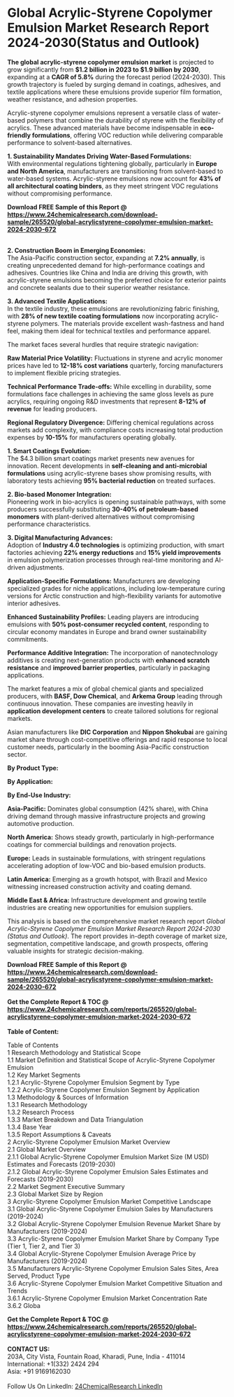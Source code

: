 <h1>Global Acrylic-Styrene Copolymer Emulsion Market Research Report 2024-2030(Status and Outlook)</h1><p><strong>The global acrylic-styrene copolymer emulsion market</strong> is projected to grow significantly from <strong>$1.2 billion in 2023 to $1.9 billion by 2030</strong>, expanding at a <strong>CAGR of 5.8%</strong> during the forecast period (2024-2030). This growth trajectory is fueled by surging demand in coatings, adhesives, and textile applications where these emulsions provide superior film formation, weather resistance, and adhesion properties.</p><p>Acrylic-styrene copolymer emulsions represent a versatile class of water-based polymers that combine the durability of styrene with the flexibility of acrylics. These advanced materials have become indispensable in <strong>eco-friendly formulations</strong>, offering VOC reduction while delivering comparable performance to solvent-based alternatives.</p><p><strong>1. Sustainability Mandates Driving Water-Based Formulations:</strong><br>
With environmental regulations tightening globally, particularly in <strong>Europe and North America</strong>, manufacturers are transitioning from solvent-based to water-based systems. Acrylic-styrene emulsions now account for <strong>43% of all architectural coating binders</strong>, as they meet stringent VOC regulations without compromising performance.</p><div><b>Download FREE Sample of this Report @ 
            <a href="https://www.24chemicalresearch.com/download-sample/265520/global-acrylicstyrene-copolymer-emulsion-market-2024-2030-672">
            https://www.24chemicalresearch.com/download-sample/265520/global-acrylicstyrene-copolymer-emulsion-market-2024-2030-672</a></b></div><br><p><strong>2. Construction Boom in Emerging Economies:</strong><br>
The Asia-Pacific construction sector, expanding at <strong>7.2% annually</strong>, is creating unprecedented demand for high-performance coatings and adhesives. Countries like China and India are driving this growth, with acrylic-styrene emulsions becoming the preferred choice for exterior paints and concrete sealants due to their superior weather resistance.</p><p><strong>3. Advanced Textile Applications:</strong><br>
In the textile industry, these emulsions are revolutionizing fabric finishing, with <strong>28% of new textile coating formulations</strong> now incorporating acrylic-styrene polymers. The materials provide excellent wash-fastness and hand feel, making them ideal for technical textiles and performance apparel.</p><p>The market faces several hurdles that require strategic navigation:</p><p><strong>Raw Material Price Volatility:</strong> Fluctuations in styrene and acrylic monomer prices have led to <strong>12-18% cost variations</strong> quarterly, forcing manufacturers to implement flexible pricing strategies.</p><p><strong>Technical Performance Trade-offs:</strong> While excelling in durability, some formulations face challenges in achieving the same gloss levels as pure acrylics, requiring ongoing R&amp;D investments that represent <strong>8-12% of revenue</strong> for leading producers.</p><p><strong>Regional Regulatory Divergence:</strong> Differing chemical regulations across markets add complexity, with compliance costs increasing total production expenses by <strong>10-15%</strong> for manufacturers operating globally.</p><p><strong>1. Smart Coatings Evolution:</strong><br>
The $4.3 billion smart coatings market presents new avenues for innovation. Recent developments in <strong>self-cleaning and anti-microbial formulations</strong> using acrylic-styrene bases show promising results, with laboratory tests achieving <strong>95% bacterial reduction</strong> on treated surfaces.</p><p><strong>2. Bio-based Monomer Integration:</strong><br>
Pioneering work in bio-acrylics is opening sustainable pathways, with some producers successfully substituting <strong>30-40% of petroleum-based monomers</strong> with plant-derived alternatives without compromising performance characteristics.</p><p><strong>3. Digital Manufacturing Advances:</strong><br>
Adoption of <strong>Industry 4.0 technologies</strong> is optimizing production, with smart factories achieving <strong>22% energy reductions</strong> and <strong>15% yield improvements</strong> in emulsion polymerization processes through real-time monitoring and AI-driven adjustments.</p><p><strong>Application-Specific Formulations:</strong> Manufacturers are developing specialized grades for niche applications, including low-temperature curing versions for Arctic construction and high-flexibility variants for automotive interior adhesives.</p><p><strong>Enhanced Sustainability Profiles:</strong> Leading players are introducing emulsions with <strong>50% post-consumer recycled content</strong>, responding to circular economy mandates in Europe and brand owner sustainability commitments.</p><p><strong>Performance Additive Integration:</strong> The incorporation of nanotechnology additives is creating next-generation products with <strong>enhanced scratch resistance</strong> and <strong>improved barrier properties</strong>, particularly in packaging applications.</p><p>The market features a mix of global chemical giants and specialized producers, with <strong>BASF, Dow Chemical</strong>, and <strong>Arkema Group</strong> leading through continuous innovation. These companies are investing heavily in <strong>application development centers</strong> to create tailored solutions for regional markets.</p><p>Asian manufacturers like <strong>DIC Corporation</strong> and <strong>Nippon Shokubai</strong> are gaining market share through cost-competitive offerings and rapid response to local customer needs, particularly in the booming Asia-Pacific construction sector.</p><p><strong>By Product Type:</strong></p><p><strong>By Application:</strong></p><p><strong>By End-Use Industry:</strong></p><p><strong>Asia-Pacific:</strong> Dominates global consumption (42% share), with China driving demand through massive infrastructure projects and growing automotive production.</p><p><strong>North America:</strong> Shows steady growth, particularly in high-performance coatings for commercial buildings and renovation projects.</p><p><strong>Europe:</strong> Leads in sustainable formulations, with stringent regulations accelerating adoption of low-VOC and bio-based emulsion products.</p><p><strong>Latin America:</strong> Emerging as a growth hotspot, with Brazil and Mexico witnessing increased construction activity and coating demand.</p><p><strong>Middle East &amp; Africa:</strong> Infrastructure development and growing textile industries are creating new opportunities for emulsion suppliers.</p><p>This analysis is based on the comprehensive market research report <em>Global Acrylic-Styrene Copolymer Emulsion Market Research Report 2024-2030 (Status and Outlook)</em>. The report provides in-depth coverage of market size, segmentation, competitive landscape, and growth prospects, offering valuable insights for strategic decision-making.</p><div><b>Download FREE Sample of this Report @ 
            <a href="https://www.24chemicalresearch.com/download-sample/265520/global-acrylicstyrene-copolymer-emulsion-market-2024-2030-672">
            https://www.24chemicalresearch.com/download-sample/265520/global-acrylicstyrene-copolymer-emulsion-market-2024-2030-672</a></b></div><br><div><b>Get the Complete Report & TOC @ 
            <a href="https://www.24chemicalresearch.com/reports/265520/global-acrylicstyrene-copolymer-emulsion-market-2024-2030-672">
            https://www.24chemicalresearch.com/reports/265520/global-acrylicstyrene-copolymer-emulsion-market-2024-2030-672</a></b></div><br>
            <b>Table of Content:</b><p>Table of Contents<br />
1 Research Methodology and Statistical Scope<br />
1.1 Market Definition and Statistical Scope of Acrylic-Styrene Copolymer Emulsion<br />
1.2 Key Market Segments<br />
1.2.1 Acrylic-Styrene Copolymer Emulsion Segment by Type<br />
1.2.2 Acrylic-Styrene Copolymer Emulsion Segment by Application<br />
1.3 Methodology & Sources of Information<br />
1.3.1 Research Methodology<br />
1.3.2 Research Process<br />
1.3.3 Market Breakdown and Data Triangulation<br />
1.3.4 Base Year<br />
1.3.5 Report Assumptions & Caveats<br />
2 Acrylic-Styrene Copolymer Emulsion Market Overview<br />
2.1 Global Market Overview<br />
2.1.1 Global Acrylic-Styrene Copolymer Emulsion Market Size (M USD) Estimates and Forecasts (2019-2030)<br />
2.1.2 Global Acrylic-Styrene Copolymer Emulsion Sales Estimates and Forecasts (2019-2030)<br />
2.2 Market Segment Executive Summary<br />
2.3 Global Market Size by Region<br />
3 Acrylic-Styrene Copolymer Emulsion Market Competitive Landscape<br />
3.1 Global Acrylic-Styrene Copolymer Emulsion Sales by Manufacturers (2019-2024)<br />
3.2 Global Acrylic-Styrene Copolymer Emulsion Revenue Market Share by Manufacturers (2019-2024)<br />
3.3 Acrylic-Styrene Copolymer Emulsion Market Share by Company Type (Tier 1, Tier 2, and Tier 3)<br />
3.4 Global Acrylic-Styrene Copolymer Emulsion Average Price by Manufacturers (2019-2024)<br />
3.5 Manufacturers Acrylic-Styrene Copolymer Emulsion Sales Sites, Area Served, Product Type<br />
3.6 Acrylic-Styrene Copolymer Emulsion Market Competitive Situation and Trends<br />
3.6.1 Acrylic-Styrene Copolymer Emulsion Market Concentration Rate<br />
3.6.2 Globa</p><div><b>Get the Complete Report & TOC @ 
            <a href="https://www.24chemicalresearch.com/reports/265520/global-acrylicstyrene-copolymer-emulsion-market-2024-2030-672">
            https://www.24chemicalresearch.com/reports/265520/global-acrylicstyrene-copolymer-emulsion-market-2024-2030-672</a></b></div><br><b>CONTACT US:</b><br>
            203A, City Vista, Fountain Road, Kharadi, Pune, India - 411014<br>
            International: +1(332) 2424 294<br>
            Asia: +91 9169162030 <br><br>
            Follow Us On LinkedIn: <a href="https://www.linkedin.com/company/24chemicalresearch/">24ChemicalResearch LinkedIn</a>